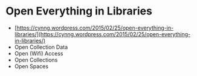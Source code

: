 # Open Everything in Libraries

  * [https://cynng.wordpress.com/2015/02/25/open-everything-in-libraries/](https://cynng.wordpress.com/2015/02/25/open-everything-in-libraries/)
  * Open Collection Data 
  * Open (Wifi) Access
  * Open Collections
  * Open Spaces

